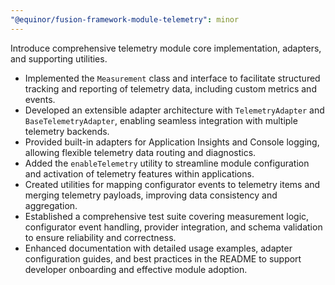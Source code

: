 ```yaml
---
"@equinor/fusion-framework-module-telemetry": minor
---
```

Introduce comprehensive telemetry module core implementation, adapters, and supporting utilities.

- Implemented the `Measurement` class and interface to facilitate structured tracking and reporting of telemetry data, including custom metrics and events.
- Developed an extensible adapter architecture with `TelemetryAdapter` and `BaseTelemetryAdapter`, enabling seamless integration with multiple telemetry backends.
- Provided built-in adapters for Application Insights and Console logging, allowing flexible telemetry data routing and diagnostics.
- Added the `enableTelemetry` utility to streamline module configuration and activation of telemetry features within applications.
- Created utilities for mapping configurator events to telemetry items and merging telemetry payloads, improving data consistency and aggregation.
- Established a comprehensive test suite covering measurement logic, configurator event handling, provider integration, and schema validation to ensure reliability and correctness.
- Enhanced documentation with detailed usage examples, adapter configuration guides, and best practices in the README to support developer onboarding and effective module adoption.
